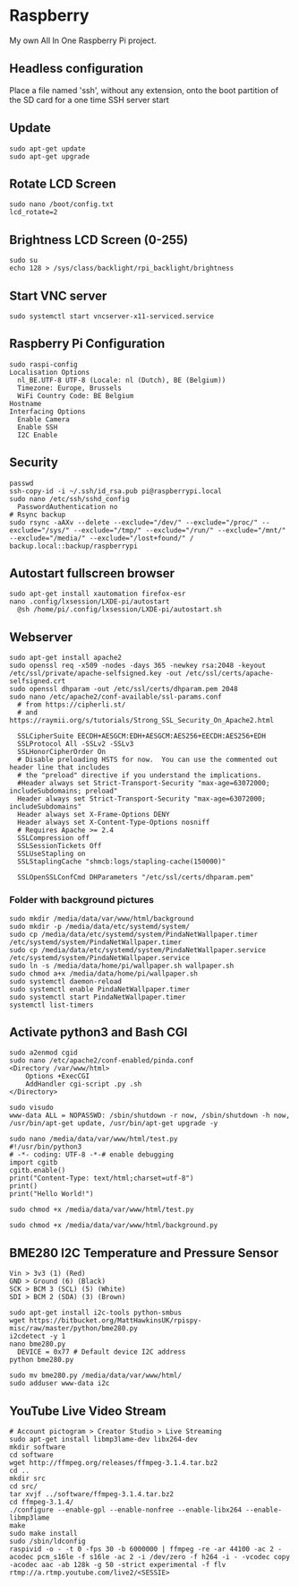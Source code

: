 # Raspberry
My own All In One Raspberry Pi project.
## Headless configuration
Place a file named 'ssh', without any extension, onto the boot partition of the SD card for a one time SSH server start
## Update
    sudo apt-get update
    sudo apt-get upgrade
## Rotate LCD Screen
    sudo nano /boot/config.txt
    lcd_rotate=2
## Brightness LCD Screen (0-255)
    sudo su
    echo 128 > /sys/class/backlight/rpi_backlight/brightness

## Start VNC server
    sudo systemctl start vncserver-x11-serviced.service
## Raspberry Pi Configuration
    sudo raspi-config
    Localisation Options
      nl_BE.UTF-8 UTF-8 (Locale: nl (Dutch), BE (Belgium))
      Timezone: Europe, Brussels
      WiFi Country Code: BE Belgium
    Hostname
    Interfacing Options
      Enable Camera
      Enable SSH
      I2C Enable
## Security
    passwd
    ssh-copy-id -i ~/.ssh/id_rsa.pub pi@raspberrypi.local
    sudo nano /etc/ssh/sshd_config
      PasswordAuthentication no
    # Rsync backup
    sudo rsync -aAXv --delete --exclude="/dev/" --exclude="/proc/" --exclude="/sys/" --exclude="/tmp/" --exclude="/run/" --exclude="/mnt/" --exclude="/media/" --exclude="/lost+found/" / backup.local::backup/raspberrypi

## Autostart fullscreen browser
    sudo apt-get install xautomation firefox-esr
    nano .config/lxsession/LXDE-pi/autostart
      @sh /home/pi/.config/lxsession/LXDE-pi/autostart.sh
## Webserver
    sudo apt-get install apache2
    sudo openssl req -x509 -nodes -days 365 -newkey rsa:2048 -keyout /etc/ssl/private/apache-selfsigned.key -out /etc/ssl/certs/apache-selfsigned.crt
    sudo openssl dhparam -out /etc/ssl/certs/dhparam.pem 2048
    sudo nano /etc/apache2/conf-available/ssl-params.conf
      # from https://cipherli.st/
      # and https://raymii.org/s/tutorials/Strong_SSL_Security_On_Apache2.html

      SSLCipherSuite EECDH+AESGCM:EDH+AESGCM:AES256+EECDH:AES256+EDH
      SSLProtocol All -SSLv2 -SSLv3
      SSLHonorCipherOrder On
      # Disable preloading HSTS for now.  You can use the commented out header line that includes
      # the "preload" directive if you understand the implications.
      #Header always set Strict-Transport-Security "max-age=63072000; includeSubdomains; preload"
      Header always set Strict-Transport-Security "max-age=63072000; includeSubdomains"
      Header always set X-Frame-Options DENY
      Header always set X-Content-Type-Options nosniff
      # Requires Apache >= 2.4
      SSLCompression off 
      SSLSessionTickets Off
      SSLUseStapling on 
      SSLStaplingCache "shmcb:logs/stapling-cache(150000)"

      SSLOpenSSLConfCmd DHParameters "/etc/ssl/certs/dhparam.pem"
    
### Folder with background pictures
    sudo mkdir /media/data/var/www/html/background
    sudo mkdir -p /media/data/etc/systemd/system/
    sudo cp /media/data/etc/systemd/system/PindaNetWallpaper.timer /etc/systemd/system/PindaNetWallpaper.timer
    sudo cp /media/data/etc/systemd/system/PindaNetWallpaper.service /etc/systemd/system/PindaNetWallpaper.service
    sudo ln -s /media/data/home/pi/wallpaper.sh wallpaper.sh
    sudo chmod a+x /media/data/home/pi/wallpaper.sh
    sudo systemctl daemon-reload
    sudo systemctl enable PindaNetWallpaper.timer
    sudo systemctl start PindaNetWallpaper.timer
    systemctl list-timers
## Activate python3 and Bash CGI
    sudo a2enmod cgid
    sudo nano /etc/apache2/conf-enabled/pinda.conf
    <Directory /var/www/html>
        Options +ExecCGI
        AddHandler cgi-script .py .sh
    </Directory>
    
    sudo visudo
    www-data ALL = NOPASSWD: /sbin/shutdown -r now, /sbin/shutdown -h now, /usr/bin/apt-get update, /usr/bin/apt-get upgrade -y

    sudo nano /media/data/var/www/html/test.py
    #!/usr/bin/python3
    # -*- coding: UTF-8 -*-# enable debugging
    import cgitb
    cgitb.enable()
    print("Content-Type: text/html;charset=utf-8")
    print()
    print("Hello World!")

    sudo chmod +x /media/data/var/www/html/test.py
    
    sudo chmod +x /media/data/var/www/html/background.py
## BME280 I2C Temperature and Pressure Sensor
    Vin > 3v3 (1) (Red)
    GND > Ground (6) (Black)
    SCK > BCM 3 (SCL) (5) (White)
    SDI > BCM 2 (SDA) (3) (Brown)
    
    sudo apt-get install i2c-tools python-smbus
    wget https://bitbucket.org/MattHawkinsUK/rpispy-misc/raw/master/python/bme280.py
    i2cdetect -y 1
    nano bme280.py
      DEVICE = 0x77 # Default device I2C address
    python bme280.py
    
    sudo mv bme280.py /media/data/var/www/html/
    sudo adduser www-data i2c
## YouTube Live Video Stream
    # Account pictogram > Creator Studio > Live Streaming
    sudo apt-get install libmp3lame-dev libx264-dev
    mkdir software
    cd software
    wget http://ffmpeg.org/releases/ffmpeg-3.1.4.tar.bz2
    cd ..
    mkdir src
    cd src/
    tar xvjf ../software/ffmpeg-3.1.4.tar.bz2
    cd ffmpeg-3.1.4/
    ./configure --enable-gpl --enable-nonfree --enable-libx264 --enable-libmp3lame
    make
    sudo make install
    sudo /sbin/ldconfig
    raspivid -o - -t 0 -fps 30 -b 6000000 | ffmpeg -re -ar 44100 -ac 2 -acodec pcm_s16le -f s16le -ac 2 -i /dev/zero -f h264 -i - -vcodec copy -acodec aac -ab 128k -g 50 -strict experimental -f flv rtmp://a.rtmp.youtube.com/live2/<SESSIE>
